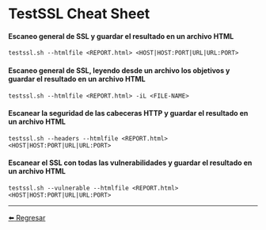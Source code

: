 # TestSSL Cheat Sheet

#### Escaneo general de SSL y guardar el resultado en un archivo HTML
```
testssl.sh --htmlfile <REPORT.html> <HOST|HOST:PORT|URL|URL:PORT>
```

#### Escaneo general de SSL, leyendo desde un archivo los objetivos y guardar el resultado en un archivo HTML
```
testssl.sh --htmlfile <REPORT.html> -iL <FILE-NAME>
```

#### Escanear la seguridad de las cabeceras HTTP y guardar el resultado en un archivo HTML
```
testssl.sh --headers --htmlfile <REPORT.html> <HOST|HOST:PORT|URL|URL:PORT>
```

#### Escanear el SSL con todas las vulnerabilidades y guardar el resultado en un archivo HTML
```
testssl.sh --vulnerable --htmlfile <REPORT.html> <HOST|HOST:PORT|URL|URL:PORT>
```

---

[:arrow_left: Regresar](https://github.com/m4lal0/cheatsheets)